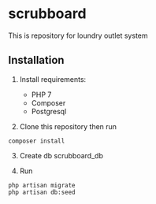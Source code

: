 # scrubboard
This is repository for loundry outlet system


## Installation

1. Install requirements:

    - PHP 7
    - Composer
    - Postgresql

2. Clone this repository then run

```
composer install
```

3. Create db scrubboard_db

4. Run

```
php artisan migrate
php artisan db:seed
```
